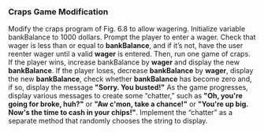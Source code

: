 ### Craps Game Modification

Modify the craps program of Fig. 6.8 to allow wagering. Initialize variable bankBalance to 1000 dollars. Prompt the player to enter a wager. Check that wager
is less than or equal to **bankBalance**, and if it’s not, have the user reenter wager until a valid **wager**
is entered. Then, run one game of craps. If the player wins, increase bankBalance by **wager** and display
the new **bankBalance**. If the player loses, decrease **bankBalance** by **wager**, display the new **bankBalance**, check whether **bankBalance**
has become zero and, if so, display the message **"Sorry. You busted!"** As the game progresses, display various messages to create some “chatter,” such as **"Oh,
you're going for broke, huh?"** or **"Aw c'mon, take a chance!"** or **"You're up big. Now's the time
to cash in your chips!"**. Implement the “chatter” as a separate method that randomly chooses the
string to display.